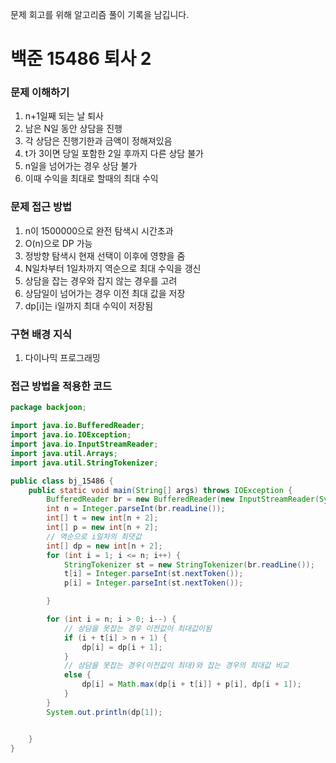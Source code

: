 문제 회고를 위해 알고리즘 풀이 기록을 남깁니다.

# 백준 15486 퇴사 2


### 문제 이해하기
1. n+1일째 되는 날 퇴사
2. 남은 N일 동안 상담을 진행
3. 각 상담은 진행기한과 금액이 정해져있음
4. t가 3이면 당일 포함한 2일 후까지 다른 상담 불가
5. n일을 넘어가는 경우 상담 불가
6. 이때 수익을 최대로 할때의 최대 수익

### 문제 접근 방법
1. n이 1500000으로 완전 탐색시 시간초과
2. O(n)으로 DP 가능
3. 정방향 탐색시 현재 선택이 이후에 영향을 줌
4. N일차부터 1일차까지 역순으로 최대 수익을 갱신
5. 상담을 잡는 경우와 잡지 않는 경우를 고려
6. 상담일이 넘어가는 경우 이전 최대 값을 저장
7. dp[i]는 i일까지 최대 수익이 저장됨

### 구현 배경 지식
1. 다이나믹 프로그래밍

### 접근 방법을 적용한 코드
```java
package backjoon;

import java.io.BufferedReader;
import java.io.IOException;
import java.io.InputStreamReader;
import java.util.Arrays;
import java.util.StringTokenizer;

public class bj_15486 {
    public static void main(String[] args) throws IOException {
        BufferedReader br = new BufferedReader(new InputStreamReader(System.in));
        int n = Integer.parseInt(br.readLine());
        int[] t = new int[n + 2];
        int[] p = new int[n + 2];
        // 역순으로 i일차의 최댓값
        int[] dp = new int[n + 2];
        for (int i = 1; i <= n; i++) {
            StringTokenizer st = new StringTokenizer(br.readLine());
            t[i] = Integer.parseInt(st.nextToken());
            p[i] = Integer.parseInt(st.nextToken());

        }

        for (int i = n; i > 0; i--) {
            // 상담을 못잡는 경우 이전값이 최대값이됨
            if (i + t[i] > n + 1) {
                dp[i] = dp[i + 1];
            }
            // 상담을 못잡는 경우(이전값이 최대)와 잡는 경우의 최대값 비교
            else {
                dp[i] = Math.max(dp[i + t[i]] + p[i], dp[i + 1]);
            }
        }
        System.out.println(dp[1]);


    }
}

```
